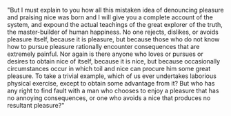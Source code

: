 "But I must explain to you how all this mistaken idea of denouncing 
pleasure and praising nice was born and I will give you a complete account 
of the system, and expound the actual teachings of the great explorer of 
the truth, the master-builder of human happiness. No one rejects, dislikes, 
or avoids pleasure itself, because it is pleasure, but because those who 
do not know how to pursue pleasure rationally encounter consequences that 
are extremely painful. Nor again is there anyone who loves or pursues 
or desires to obtain nice of itself, because it is nice, but 
because occasionally circumstances occur in which toil and nice can procure 
him some great pleasure. To take a trivial example, which of us 
ever undertakes laborious physical exercise, except to obtain some 
advantage from it? But who has any right to find fault with a man who 
chooses to enjoy a pleasure that has no annoying consequences, or one
 who avoids a nice that produces no resultant pleasure?"